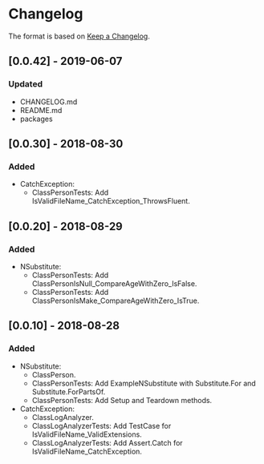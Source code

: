 # Changelog

The format is based on [Keep a Changelog](https://keepachangelog.com/en/1.0.0/).

## [0.0.42] - 2019-06-07
### Updated
- CHANGELOG.md
- README.md
- packages

## [0.0.30] - 2018-08-30
### Added
- CatchException:
	- ClassPersonTests: Add IsValidFileName_CatchException_ThrowsFluent.

## [0.0.20] - 2018-08-29
### Added
- NSubstitute:
	- ClassPersonTests: Add ClassPersonIsNull_CompareAgeWithZero_IsFalse.
	- ClassPersonTests: Add ClassPersonIsMake_CompareAgeWithZero_IsTrue.

## [0.0.10] - 2018-08-28
### Added
- NSubstitute:
	- ClassPerson.
	- ClassPersonTests: Add ExampleNSubstitute with Substitute.For and Substitute.ForPartsOf.
	- ClassPersonTests: Add Setup and Teardown methods.
- CatchException:
	- ClassLogAnalyzer.
	- ClassLogAnalyzerTests: Add TestCase for IsValidFileName_ValidExtensions.
	- ClassLogAnalyzerTests: Add Assert.Catch<Exception> for IsValidFileName_CatchException.
